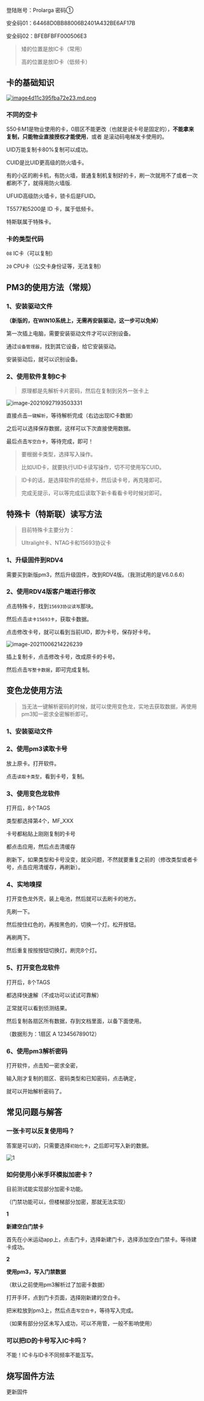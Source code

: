 登陆账号：Prolarga  密码①

安全码01：64468D0BB88006B2401A432BE6AF17B

安全码02：BFEBFBFF000506E3

> 矮的位置是放IC卡（常用）
>
> 高的位置是放ID卡（低频卡）

## 卡的基础知识

<a href="https://laa.one/image/ViaQ"><img src="https://ossimg.yzitc.com/2021/12/03/f3aff43e06c45.png" alt="image4d11c395fba72e23.md.png" border="0"></a>

### 不同的空卡

S50卡M1是物业使用的卡，0扇区不能更改（也就是说卡号是固定的），**不能拿来复制，只能物业直接授权才能使用**，或者 是滚动码电梯发卡使用的。

UID万能复制卡80%复制可以成功。

CUID是比UID更高级的防火墙卡。

有的小区的刷卡机，有防火墙，普通复制机复制好的卡，刷一次就用不了或者一次都刷不了，就得用防火墙版.

UFUID高级防火墙卡，锁卡后是FUID。

T5577和5200是 ID 卡，属于低频卡。

特斯联属于特殊卡。

### 卡的类型代码

`08`  IC卡（可以复制）

`20`  CPU卡（公交卡身份证等，无法复制）

## PM3的使用方法（常规）

### 1、安装驱动文件

**（新版的，在WIN10系统上，无需再安装驱动，这一步可以免掉）**

第一次插上电脑，需要安装驱动文件才可以识别设备。

通过`设备管理器`，找到其它设备，给它安装驱动。

安装驱动后，就可以识别设备。

### 2、使用软件复制IC卡

> 原理都是先解析卡片密码，然后在复制到另外一张卡上

![image-20210927193503331](https://ossimg.yzitc.com/2021/12/03/51a48603ebc07.png)

直接点击`一键解析`，等待解析完成（右边出现IC卡数据）

之后可以选择保存数据，这样可以下次直接使用数据。

最后点击`写空白卡`，等待完成，即可！

> 要根据卡类型，选择写入操作。
>
> 比如UID卡，就要执行UID卡读写操作，切不可使用写CUID。

> ID卡的话，是选择软件的低频卡，然后读卡号，再克隆即可。
>
> 完成无提示，可以等完成后读取下新卡看看卡号时候对即可。

## 特殊卡（特斯联）读写方法

> 目前特殊卡主要分为：
>
> Ultralight卡、NTAG卡和15693协议卡

### 1、升级固件到RDV4

需要买到新版pm3，然后升级固件，改到RDV4版。（我测试用的是V6.0.6.6）

### 2、使用RDV4版客户端进行修改

点击特殊卡，找到`15693协议读写`那块。

然后点击`读卡15693卡`，获取卡数据。

点击修改卡号，就可以看到当前UID，即为卡号，保存好卡号。

![image-20211006214226239](https://ossimg.yzitc.com/2021/12/03/05b348c3cd922.png)

插上复制卡，点击修改卡号，改成原卡的卡号。

然后点击`写整卡数据`，即可完成复制。

## 变色龙使用方法

> 当无法一键解析密码的时候，就可以使用变色龙，实地去获取数据，再使用pm3知一密求全密解析即可。

### 1、安装驱动文件

### 2、使用pm3读取卡号

放上原卡。打开软件。

点击`读取卡类型`，看到卡号，复制。

### 3、使用变色龙软件

打开后，8个TAGS

类型都选择第4个，MF_XXX

卡号都粘贴上刚刚复制的卡号

都点击应用，然后点击清缓存

刷新下，如果类型和卡号没变，就没问题，不然就要重复之前的（修改类型或者卡号，点击应用清缓存，再刷新）。

### 4、实地嗅探

打开变色龙外壳，装上电池，然后就可以去刷卡的地方。

先刷一下。

然后按住红色的，再按黑色的，切换一个灯。松开按钮。

再刷两下。

然后重复按按按钮切换灯。刷完8个灯。

### 5、打开变色龙软件

打开后，8个TAGS

都选择快速解（不成功可以试试可靠解）

正常就可以看到侦测结果。

然后复制各扇区所有数据，存到文档里面，以备下面使用。

（数据形为：1扇区 A  123456789012）

### 6、使用pm3解析密码

打开软件，点击知一密求全密，

输入刚才复制的扇区、密码类型和已知密码，点击确定，

就可以开始解析密码了。

## 常见问题与解答

### 一张卡可以反复使用吗？

答案是可以的，只需要选择`初始化卡`，之后即可写入新的数据。

![1](https://ossimg.yzitc.com/2021/12/03/bcf1a0f4f4914.jpg)

### 如何使用小米手环模拟加密卡？

目前测试能实现部分加密卡功能。

（门禁功能可以，但楼梯部分加密，那就无法实现）

**1**

**新建空白门禁卡**

首先在小米运动app上，点击门卡，选择新建门卡，选择添加空白门禁卡。等待建卡成功。

**2**

**使用pm3，写入门禁数据**

（默认之前使用pm3解析过了加密卡数据）

打开手环，点到门卡页面，选择刚新建的空白卡。

把米粒放到pm3上，然后点击`写空白卡`，等待写入完成。

（如果有部分分区未写入成功，可以不用管，一般不影响使用）

### 可以把ID的卡号写入IC卡吗？

不能！IC卡与ID卡不同频率不能互写。

## 烧写固件方法

更新固件

